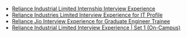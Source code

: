 - [Reliance Industrial Limited Internship Interview Experience](https://www.geeksforgeeks.org/reliance-industrial-limited-internship-interview-experience/)
- [Reliance Industries Limited Interview Experience for IT Profile](https://www.geeksforgeeks.org/reliance-industries-limited-interview-experience-for-it-profile/)
- [Reliance Jio Interview Experience for Graduate Engineer Trainee](https://www.geeksforgeeks.org/reliance-jio-interview-experience-graduate-engineer-trainee/)
- [Reliance Industrial Limited Interview Experience | Set 1 (On-Campus)](https://www.geeksforgeeks.org/reliance-industrial-limited-interview-experience-set-1-campus/)